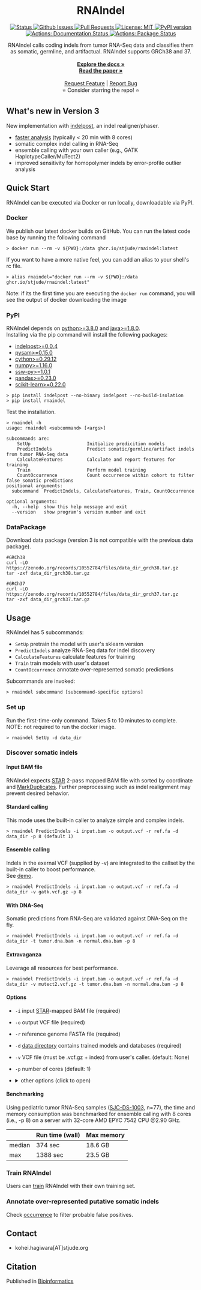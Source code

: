 <p align="center">

  <h1 align="center">
    RNAIndel
  </h1>

  <p align="center">
   <a href="https://github.com/stjude/RNAIndel" target="_blank">
     <img alt="Status"
          src="https://img.shields.io/badge/status-active-success.svg" />
   </a>
   <a href="https://github.com/stjude/RNAIndel/issues" target="_blank">
     <img alt="Github Issues"
          src="https://img.shields.io/github/issues/stjude/RNAIndel" />
   </a>
   <a href="https://github.com/stjude/RNAIndel/pulls" target="_blank">
     <img alt="Pull Requests"
          src="https://img.shields.io/github/issues-pr/stjude/RNAIndel" />
   </a>
   <a href="https://github.com/stjude/RNAIndel/blob/master/LICENSE.md" target="_blank">
     <img alt="License: MIT"
          src="https://img.shields.io/badge/License-MIT-blue.svg" />
   </a>
   <a href="https://badge.fury.io/py/rnaindel" target="_blank">
     <img alt="PyPI version"
          src="https://badge.fury.io/py/rnaindel.svg" />
   </a>
   <br />
   <a href="https://github.com/stjude/RNAIndel/actions?query=workflow%3ADocumentation" target="_blank">
     <img alt="Actions: Documentation Status"
          src="https://github.com/stjude/RNAIndel/workflows/Documentation/badge.svg" />
   </a>
   <a href="https://github.com/stjude/RNAIndel/actions?query=workflow%3APackage" target="_blank">
     <img alt="Actions: Package Status"
          src="https://github.com/stjude/RNAIndel/workflows/Package/badge.svg" />
   </a>
  </p>


  <p align="center">
   RNAIndel calls coding indels from tumor RNA-Seq data and classifies them as somatic, germline, and artifactual. RNAIndel supports GRCh38 and 37. <br> 
   <br />
   <a href="https://stjude.github.io/RNAIndel/"><strong>Explore the docs »</strong></a>
   <br />
   <a href="https://doi.org/10.1093/bioinformatics/btz753"><strong>Read the paper »</strong></a>
   <br />
   <br />
   <a href="https://github.com/stjude/RNAIndel/issues/new?assignees=&labels=&template=feature_request.md&title=Descriptive%20Title&labels=enhancement">Request Feature</a>
    | 
   <a href="https://github.com/stjude/RNAIndel/issues/new?assignees=&labels=&template=bug_report.md&title=Descriptive%20Title&labels=bug">Report Bug</a>
   <br />
    ⭐ Consider starring the repo! ⭐
   <br />
  </p>
</p>

## What's new in Version 3
New implementation with [indelpost](https://github.com/stjude/indelPost), an indel realigner/phaser. 
* [faster analysis](#benchmarking) (typically < 20 min with 8 cores)
* somatic complex indel calling in RNA-Seq
* ensemble calling with your own caller (e.g., GATK HaplotypeCaller/MuTect2)  
* improved sensitivity for homopolymer indels by error-profile outlier analysis  

## Quick Start
RNAIndel can be executed via Docker or run locally, downloadable via PyPI.

### Docker
We publish our latest docker builds on GitHub.  You can run the latest code base by running the following command
```
> docker run --rm -v ${PWD}:/data ghcr.io/stjude/rnaindel:latest
```

If you want to have a more native feel, you can add an alias to your shell's rc file.
```
> alias rnaindel="docker run --rm -v ${PWD}:/data ghcr.io/stjude/rnaindel:latest"
```
Note: if its the first time you are executing the `docker run` command, you will see the output of docker downloading the image

### PyPI
RNAIndel depends on [python>=3.8.0](https://www.python.org/downloads/) and [java>=1.8.0](https://www.java.com/en/download/).<br> 
Installing via the pip command will install the following packages:
* [indelpost>=0.0.4](https://github.com/stjude/indelPost)
* [pysam>=0.15.0](https://github.com/pysam-developers)
* [cython>=0.29.12](https://cython.org/)
* [numpy>=1.16.0](https://numpy.org/)
* [ssw-py>=1.0.1](https://github.com/libnano/ssw-py)
* [pandas>=0.23.0](https://pandas.pydata.org/)
* [scikit-learn>=0.22.0](http://scikit-learn.org/stable/install.html#)

```
> pip install indelpost --no-binary indelpost --no-build-isolation  
> pip install rnaindel
```

Test the installation.
```
> rnaindel -h
usage: rnaindel <subcommand> [<args>]

subcommands are:
    SetUp                     Initialize predicition models
    PredictIndels             Predict somatic/germline/artifact indels from tumor RNA-Seq data
    CalculateFeatures         Calculate and report features for training
    Train                     Perform model training
    CountOccurrence           Count occurrence within cohort to filter false somatic predictions
positional arguments:
  subcommand  PredictIndels, CalculateFeatures, Train, CountOccurrence

optional arguments:
  -h, --help  show this help message and exit
  --version   show program's version number and exit
```

### DataPackage
Download data package (version 3 is not compatible with the previous data package). 
```
#GRCh38
curl -LO https://zenodo.org/records/10552784/files/data_dir_grch38.tar.gz
tar -zxf data_dir_grch38.tar.gz

#GRCh37
curl -LO https://zenodo.org/records/10552784/files/data_dir_grch37.tar.gz
tar -zxf data_dir_grch37.tar.gz
```

## Usage
RNAIndel has 5 subcommands:
* ```SetUp``` pretrain the model with user's sklearn version
* ```PredictIndels``` analyze RNA-Seq data for indel discovery
* ```CalculateFeatures``` calculate features for training
* ```Train``` train models with user's dataset
* ```CountOccurrence``` annotate over-represented somatic predictions

Subcommands are invoked:
```
> rnaindel subcommand [subcommand-specific options]
```

### Set up 
Run the first-time-only command. Takes 5 to 10 minutes to complete.<br />
NOTE: not required to run the docker image. 
``` 
> rnaindel SetUp -d data_dir
```

### Discover somatic indels

#### Input BAM file
RNAIndel expects [STAR](https://academic.oup.com/bioinformatics/article/29/1/15/272537) 2-pass mapped BAM file with sorted by coordinate 
and [MarkDuplicates](https://broadinstitute.github.io/picard/command-line-overview.html#MarkDuplicates). Further preprocessing such as 
indel realignment may prevent desired behavior.

#### Standard calling
This mode uses the built-in caller to analyze simple and complex indels.
```
> rnaindel PredictIndels -i input.bam -o output.vcf -r ref.fa -d data_dir -p 8 (default 1) 
```

#### Ensemble calling 
Indels in the exernal VCF (supplied by -v) are integrated to the callset by the built-in caller to boost performance.<br> 
See [demo](./docs/walkthrough/README.md).
```
> rnaindel PredictIndels -i input.bam -o output.vcf -r ref.fa -d data_dir -v gatk.vcf.gz -p 8
```

#### With DNA-Seq
Somatic predictions from RNA-Seq are validated against DNA-Seq on the fly.
```
> rnaindel PredictIndels -i input.bam -o output.vcf -r ref.fa -d data_dir -t tumor.dna.bam -n normal.dna.bam -p 8
``` 

#### Extravaganza
Leverage all resources for best performance. 
```
> rnaindel PredictIndels -i input.bam -o output.vcf -r ref.fa -d data_dir -v mutect2.vcf.gz -t tumor.dna.bam -n normal.dna.bam -p 8
```

#### Options
* ```-i``` input [STAR](https://academic.oup.com/bioinformatics/article/29/1/15/272537)-mapped BAM file (required)
* ```-o``` output VCF file (required)
* ```-r``` reference genome FASTA file (required)
* ```-d``` [data directory](#datapackage) contains trained models and databases (required)
* ```-v``` VCF file (must be .vcf.gz + index) from user's caller. (default: None)
* ```-p``` number of cores (default: 1)
* <details>
    <summary>other options (click to open)</summary><p>
        
    * ```-t``` Tumor DNA-Seq BAM file (default: None)
    * ```-n``` Normal DNA-Seq BAM file (default: None)
    * ```-q``` STAR mapping quality MAPQ for unique mappers (default: 255)
    * ```-m``` maximum heap space (default: 6000m)
    * ```--region``` target genomic region. specify by chrN:start-stop (default: None)
    * ```--pon``` user's defined list of non-somatic calls such as PanelOfNormals. Supply as .vcf.gz with index (default: None)
    * ```--include-all-external-calls``` set to include all indels in VCF file supplied by -v. (default: False. Use only calls with PASS in FILTER) 
    * ```--skip-homopolyer-outlier-analysis``` no outlier analysis for homopolymer indels (repeat > 4) performed if set. (default: False)  
    * ```--safety-mode``` deactivate parallelism at realignment step. may be required to run with -p > 1 on some platforms. (default: False)

</p></details>

#### Benchmarking
Using pediatric tumor RNA-Seq samples ([SJC-DS-1003](https://platform.stjude.cloud/data/cohorts#), n=77), 
the time and memory consumption was benchmarked for ensemble calling with 8 cores (i.e., -p 8) 
on a server with 32-core AMD EPYC 7542 CPU @2.90 GHz.

|       | Run time (wall) | Max memory | 
|------ | -------------   | ---------- |     
|median | 374 sec         | 18.6 GB    |
|max    | 1388 sec        | 23.5 GB    |

### Train RNAIndel
Users can [train](./docs/training) RNAIndel with their own training set. 

### Annotate over-represented putative somatic indels
Check [occurrence](./docs/filtering) to filter probable false positives.

## Contact
* kohei.hagiwara[AT]stjude.org   

## Citation
Published in [Bioinformatics](https://doi.org/10.1093/bioinformatics/btz753)
